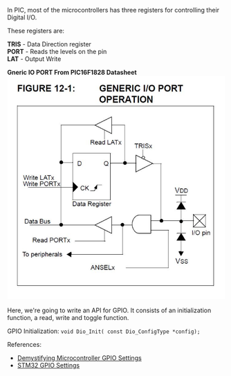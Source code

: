 In PIC, most of the microcontrollers has three registers for controlling their Digital I/O.

These registers are:

**TRIS** - Data Direction register\
**PORT** - Reads the levels on the pin\
**LAT** - Output Write

**Gneric IO PORT From PIC16F1828 Datasheet**
![Gneric IO PORT From PIC16F1828 Datasheet](https://github.com/AasaiAlangaram/Embedded-Peripheral-API/blob/main/Microchip/GPIO/Generic_IO_PIC16F1828.JPG)

Here, we're going to write an API for GPIO. It consists of an initialization function, a read, write and toggle function.

GPIO Initialization:
`
void Dio_Init( const Dio_ConfigType *config);
`


References:

* [Demystifying Microcontroller GPIO Settings](https://embeddedartistry.com/blog/2018/06/04/demystifying-microcontroller-gpio-settings/)
* [STM32 GPIO Settings](https://electronics.stackexchange.com/questions/156930/stm32-understanding-gpio-settings)
